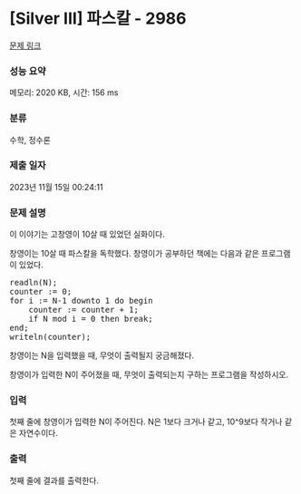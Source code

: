 # [Silver III] 파스칼 - 2986 

[문제 링크](https://www.acmicpc.net/problem/2986) 

### 성능 요약

메모리: 2020 KB, 시간: 156 ms

### 분류

수학, 정수론

### 제출 일자

2023년 11월 15일 00:24:11

### 문제 설명

<p>이 이야기는 고창영이 10살 때 있었던 실화이다.</p>

<p>창영이는 10살 때 파스칼을 독학했다. 창영이가 공부하던 책에는 다음과 같은 프로그램이 있었다.</p>

<pre>readln(N); 
counter := 0; 
for i := N-1 downto 1 do begin 
    counter := counter + 1; 
    if N mod i = 0 then break; 
end; 
writeln(counter);
</pre>

<p>창영이는 N을 입력했을 때, 무엇이 출력될지 궁금해졌다.</p>

<p>창영이가 입력한 N이 주어졌을 때, 무엇이 출력되는지 구하는 프로그램을 작성하시오.</p>

### 입력 

 <p>첫째 줄에 창영이가 입력한 N이 주어진다. N은 1보다 크거나 같고, 10^9보다 작거나 같은 자연수이다.</p>

### 출력 

 <p>첫째 줄에 결과를 출력한다.</p>

